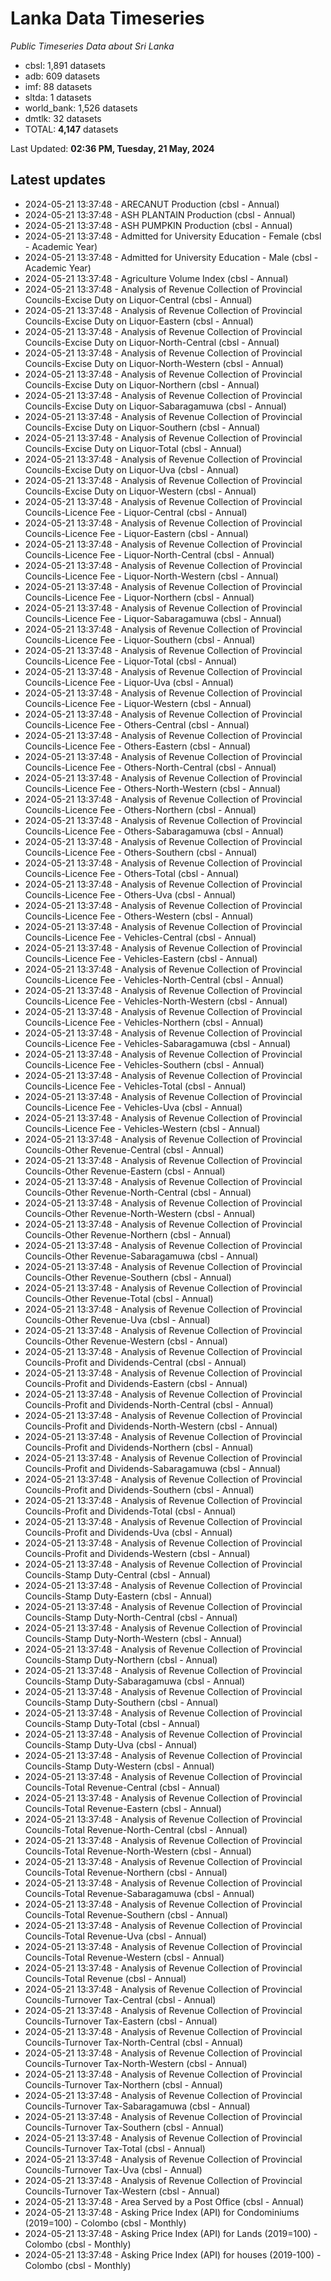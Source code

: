 # Lanka Data Timeseries
*Public Timeseries Data about Sri Lanka*

* cbsl: 1,891 datasets
* adb: 609 datasets
* imf: 88 datasets
* sltda: 1 datasets
* world_bank: 1,526 datasets
* dmtlk: 32 datasets
* TOTAL: **4,147** datasets

Last Updated: **02:36 PM, Tuesday, 21 May, 2024**

## Latest updates

* 2024-05-21 13:37:48 - ARECANUT Production (cbsl - Annual)
* 2024-05-21 13:37:48 - ASH PLANTAIN Production (cbsl - Annual)
* 2024-05-21 13:37:48 - ASH PUMPKIN Production (cbsl - Annual)
* 2024-05-21 13:37:48 - Admitted for University Education - Female (cbsl - Academic Year)
* 2024-05-21 13:37:48 - Admitted for University Education - Male (cbsl - Academic Year)
* 2024-05-21 13:37:48 - Agriculture Volume Index (cbsl - Annual)
* 2024-05-21 13:37:48 - Analysis of Revenue Collection of Provincial Councils-Excise Duty on Liquor-Central (cbsl - Annual)
* 2024-05-21 13:37:48 - Analysis of Revenue Collection of Provincial Councils-Excise Duty on Liquor-Eastern (cbsl - Annual)
* 2024-05-21 13:37:48 - Analysis of Revenue Collection of Provincial Councils-Excise Duty on Liquor-North-Central (cbsl - Annual)
* 2024-05-21 13:37:48 - Analysis of Revenue Collection of Provincial Councils-Excise Duty on Liquor-North-Western (cbsl - Annual)
* 2024-05-21 13:37:48 - Analysis of Revenue Collection of Provincial Councils-Excise Duty on Liquor-Northern (cbsl - Annual)
* 2024-05-21 13:37:48 - Analysis of Revenue Collection of Provincial Councils-Excise Duty on Liquor-Sabaragamuwa (cbsl - Annual)
* 2024-05-21 13:37:48 - Analysis of Revenue Collection of Provincial Councils-Excise Duty on Liquor-Southern (cbsl - Annual)
* 2024-05-21 13:37:48 - Analysis of Revenue Collection of Provincial Councils-Excise Duty on Liquor-Total (cbsl - Annual)
* 2024-05-21 13:37:48 - Analysis of Revenue Collection of Provincial Councils-Excise Duty on Liquor-Uva (cbsl - Annual)
* 2024-05-21 13:37:48 - Analysis of Revenue Collection of Provincial Councils-Excise Duty on Liquor-Western (cbsl - Annual)
* 2024-05-21 13:37:48 - Analysis of Revenue Collection of Provincial Councils-Licence Fee - Liquor-Central (cbsl - Annual)
* 2024-05-21 13:37:48 - Analysis of Revenue Collection of Provincial Councils-Licence Fee - Liquor-Eastern (cbsl - Annual)
* 2024-05-21 13:37:48 - Analysis of Revenue Collection of Provincial Councils-Licence Fee - Liquor-North-Central (cbsl - Annual)
* 2024-05-21 13:37:48 - Analysis of Revenue Collection of Provincial Councils-Licence Fee - Liquor-North-Western (cbsl - Annual)
* 2024-05-21 13:37:48 - Analysis of Revenue Collection of Provincial Councils-Licence Fee - Liquor-Northern (cbsl - Annual)
* 2024-05-21 13:37:48 - Analysis of Revenue Collection of Provincial Councils-Licence Fee - Liquor-Sabaragamuwa (cbsl - Annual)
* 2024-05-21 13:37:48 - Analysis of Revenue Collection of Provincial Councils-Licence Fee - Liquor-Southern (cbsl - Annual)
* 2024-05-21 13:37:48 - Analysis of Revenue Collection of Provincial Councils-Licence Fee - Liquor-Total (cbsl - Annual)
* 2024-05-21 13:37:48 - Analysis of Revenue Collection of Provincial Councils-Licence Fee - Liquor-Uva (cbsl - Annual)
* 2024-05-21 13:37:48 - Analysis of Revenue Collection of Provincial Councils-Licence Fee - Liquor-Western (cbsl - Annual)
* 2024-05-21 13:37:48 - Analysis of Revenue Collection of Provincial Councils-Licence Fee - Others-Central (cbsl - Annual)
* 2024-05-21 13:37:48 - Analysis of Revenue Collection of Provincial Councils-Licence Fee - Others-Eastern (cbsl - Annual)
* 2024-05-21 13:37:48 - Analysis of Revenue Collection of Provincial Councils-Licence Fee - Others-North-Central (cbsl - Annual)
* 2024-05-21 13:37:48 - Analysis of Revenue Collection of Provincial Councils-Licence Fee - Others-North-Western (cbsl - Annual)
* 2024-05-21 13:37:48 - Analysis of Revenue Collection of Provincial Councils-Licence Fee - Others-Northern (cbsl - Annual)
* 2024-05-21 13:37:48 - Analysis of Revenue Collection of Provincial Councils-Licence Fee - Others-Sabaragamuwa (cbsl - Annual)
* 2024-05-21 13:37:48 - Analysis of Revenue Collection of Provincial Councils-Licence Fee - Others-Southern (cbsl - Annual)
* 2024-05-21 13:37:48 - Analysis of Revenue Collection of Provincial Councils-Licence Fee - Others-Total (cbsl - Annual)
* 2024-05-21 13:37:48 - Analysis of Revenue Collection of Provincial Councils-Licence Fee - Others-Uva (cbsl - Annual)
* 2024-05-21 13:37:48 - Analysis of Revenue Collection of Provincial Councils-Licence Fee - Others-Western (cbsl - Annual)
* 2024-05-21 13:37:48 - Analysis of Revenue Collection of Provincial Councils-Licence Fee - Vehicles-Central (cbsl - Annual)
* 2024-05-21 13:37:48 - Analysis of Revenue Collection of Provincial Councils-Licence Fee - Vehicles-Eastern (cbsl - Annual)
* 2024-05-21 13:37:48 - Analysis of Revenue Collection of Provincial Councils-Licence Fee - Vehicles-North-Central (cbsl - Annual)
* 2024-05-21 13:37:48 - Analysis of Revenue Collection of Provincial Councils-Licence Fee - Vehicles-North-Western (cbsl - Annual)
* 2024-05-21 13:37:48 - Analysis of Revenue Collection of Provincial Councils-Licence Fee - Vehicles-Northern (cbsl - Annual)
* 2024-05-21 13:37:48 - Analysis of Revenue Collection of Provincial Councils-Licence Fee - Vehicles-Sabaragamuwa (cbsl - Annual)
* 2024-05-21 13:37:48 - Analysis of Revenue Collection of Provincial Councils-Licence Fee - Vehicles-Southern (cbsl - Annual)
* 2024-05-21 13:37:48 - Analysis of Revenue Collection of Provincial Councils-Licence Fee - Vehicles-Total (cbsl - Annual)
* 2024-05-21 13:37:48 - Analysis of Revenue Collection of Provincial Councils-Licence Fee - Vehicles-Uva (cbsl - Annual)
* 2024-05-21 13:37:48 - Analysis of Revenue Collection of Provincial Councils-Licence Fee - Vehicles-Western (cbsl - Annual)
* 2024-05-21 13:37:48 - Analysis of Revenue Collection of Provincial Councils-Other Revenue-Central (cbsl - Annual)
* 2024-05-21 13:37:48 - Analysis of Revenue Collection of Provincial Councils-Other Revenue-Eastern (cbsl - Annual)
* 2024-05-21 13:37:48 - Analysis of Revenue Collection of Provincial Councils-Other Revenue-North-Central (cbsl - Annual)
* 2024-05-21 13:37:48 - Analysis of Revenue Collection of Provincial Councils-Other Revenue-North-Western (cbsl - Annual)
* 2024-05-21 13:37:48 - Analysis of Revenue Collection of Provincial Councils-Other Revenue-Northern (cbsl - Annual)
* 2024-05-21 13:37:48 - Analysis of Revenue Collection of Provincial Councils-Other Revenue-Sabaragamuwa (cbsl - Annual)
* 2024-05-21 13:37:48 - Analysis of Revenue Collection of Provincial Councils-Other Revenue-Southern (cbsl - Annual)
* 2024-05-21 13:37:48 - Analysis of Revenue Collection of Provincial Councils-Other Revenue-Total (cbsl - Annual)
* 2024-05-21 13:37:48 - Analysis of Revenue Collection of Provincial Councils-Other Revenue-Uva (cbsl - Annual)
* 2024-05-21 13:37:48 - Analysis of Revenue Collection of Provincial Councils-Other Revenue-Western (cbsl - Annual)
* 2024-05-21 13:37:48 - Analysis of Revenue Collection of Provincial Councils-Profit and Dividends-Central (cbsl - Annual)
* 2024-05-21 13:37:48 - Analysis of Revenue Collection of Provincial Councils-Profit and Dividends-Eastern (cbsl - Annual)
* 2024-05-21 13:37:48 - Analysis of Revenue Collection of Provincial Councils-Profit and Dividends-North-Central (cbsl - Annual)
* 2024-05-21 13:37:48 - Analysis of Revenue Collection of Provincial Councils-Profit and Dividends-North-Western (cbsl - Annual)
* 2024-05-21 13:37:48 - Analysis of Revenue Collection of Provincial Councils-Profit and Dividends-Northern (cbsl - Annual)
* 2024-05-21 13:37:48 - Analysis of Revenue Collection of Provincial Councils-Profit and Dividends-Sabaragamuwa (cbsl - Annual)
* 2024-05-21 13:37:48 - Analysis of Revenue Collection of Provincial Councils-Profit and Dividends-Southern (cbsl - Annual)
* 2024-05-21 13:37:48 - Analysis of Revenue Collection of Provincial Councils-Profit and Dividends-Total (cbsl - Annual)
* 2024-05-21 13:37:48 - Analysis of Revenue Collection of Provincial Councils-Profit and Dividends-Uva (cbsl - Annual)
* 2024-05-21 13:37:48 - Analysis of Revenue Collection of Provincial Councils-Profit and Dividends-Western (cbsl - Annual)
* 2024-05-21 13:37:48 - Analysis of Revenue Collection of Provincial Councils-Stamp Duty-Central (cbsl - Annual)
* 2024-05-21 13:37:48 - Analysis of Revenue Collection of Provincial Councils-Stamp Duty-Eastern (cbsl - Annual)
* 2024-05-21 13:37:48 - Analysis of Revenue Collection of Provincial Councils-Stamp Duty-North-Central (cbsl - Annual)
* 2024-05-21 13:37:48 - Analysis of Revenue Collection of Provincial Councils-Stamp Duty-North-Western (cbsl - Annual)
* 2024-05-21 13:37:48 - Analysis of Revenue Collection of Provincial Councils-Stamp Duty-Northern (cbsl - Annual)
* 2024-05-21 13:37:48 - Analysis of Revenue Collection of Provincial Councils-Stamp Duty-Sabaragamuwa (cbsl - Annual)
* 2024-05-21 13:37:48 - Analysis of Revenue Collection of Provincial Councils-Stamp Duty-Southern (cbsl - Annual)
* 2024-05-21 13:37:48 - Analysis of Revenue Collection of Provincial Councils-Stamp Duty-Total (cbsl - Annual)
* 2024-05-21 13:37:48 - Analysis of Revenue Collection of Provincial Councils-Stamp Duty-Uva (cbsl - Annual)
* 2024-05-21 13:37:48 - Analysis of Revenue Collection of Provincial Councils-Stamp Duty-Western (cbsl - Annual)
* 2024-05-21 13:37:48 - Analysis of Revenue Collection of Provincial Councils-Total Revenue-Central (cbsl - Annual)
* 2024-05-21 13:37:48 - Analysis of Revenue Collection of Provincial Councils-Total Revenue-Eastern (cbsl - Annual)
* 2024-05-21 13:37:48 - Analysis of Revenue Collection of Provincial Councils-Total Revenue-North-Central (cbsl - Annual)
* 2024-05-21 13:37:48 - Analysis of Revenue Collection of Provincial Councils-Total Revenue-North-Western (cbsl - Annual)
* 2024-05-21 13:37:48 - Analysis of Revenue Collection of Provincial Councils-Total Revenue-Northern (cbsl - Annual)
* 2024-05-21 13:37:48 - Analysis of Revenue Collection of Provincial Councils-Total Revenue-Sabaragamuwa (cbsl - Annual)
* 2024-05-21 13:37:48 - Analysis of Revenue Collection of Provincial Councils-Total Revenue-Southern (cbsl - Annual)
* 2024-05-21 13:37:48 - Analysis of Revenue Collection of Provincial Councils-Total Revenue-Uva (cbsl - Annual)
* 2024-05-21 13:37:48 - Analysis of Revenue Collection of Provincial Councils-Total Revenue-Western (cbsl - Annual)
* 2024-05-21 13:37:48 - Analysis of Revenue Collection of Provincial Councils-Total Revenue (cbsl - Annual)
* 2024-05-21 13:37:48 - Analysis of Revenue Collection of Provincial Councils-Turnover Tax-Central (cbsl - Annual)
* 2024-05-21 13:37:48 - Analysis of Revenue Collection of Provincial Councils-Turnover Tax-Eastern (cbsl - Annual)
* 2024-05-21 13:37:48 - Analysis of Revenue Collection of Provincial Councils-Turnover Tax-North-Central (cbsl - Annual)
* 2024-05-21 13:37:48 - Analysis of Revenue Collection of Provincial Councils-Turnover Tax-North-Western (cbsl - Annual)
* 2024-05-21 13:37:48 - Analysis of Revenue Collection of Provincial Councils-Turnover Tax-Northern (cbsl - Annual)
* 2024-05-21 13:37:48 - Analysis of Revenue Collection of Provincial Councils-Turnover Tax-Sabaragamuwa (cbsl - Annual)
* 2024-05-21 13:37:48 - Analysis of Revenue Collection of Provincial Councils-Turnover Tax-Southern (cbsl - Annual)
* 2024-05-21 13:37:48 - Analysis of Revenue Collection of Provincial Councils-Turnover Tax-Total (cbsl - Annual)
* 2024-05-21 13:37:48 - Analysis of Revenue Collection of Provincial Councils-Turnover Tax-Uva (cbsl - Annual)
* 2024-05-21 13:37:48 - Analysis of Revenue Collection of Provincial Councils-Turnover Tax-Western (cbsl - Annual)
* 2024-05-21 13:37:48 - Area Served by a Post Office (cbsl - Annual)
* 2024-05-21 13:37:48 - Asking Price Index (API) for Condominiums (2019=100) - Colombo (cbsl - Monthly)
* 2024-05-21 13:37:48 - Asking Price Index (API) for Lands (2019=100) - Colombo (cbsl - Monthly)
* 2024-05-21 13:37:48 - Asking Price Index (API) for houses (2019-100) - Colombo (cbsl - Monthly)